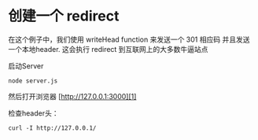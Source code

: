 # 创建一个 redirect 

在这个例子中，我们使用 writeHead function 来发送一个 301 相应码 并且发送一个本地header. 这会执行 redirect 到互联网上的大多数牛逼站点

启动Server

    node server.js

然后打开浏览器 [http://127.0.0.1:3000][1]

检查header头：

    curl -I http://127.0.0.1/

[1]: http://127.0.0.1:3000
